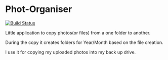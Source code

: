 # Phot-Organiser

[![Build Status](https://dev.azure.com/rain-dogs/Sort%20My%20Photos/_apis/build/status/the-coding-panda.Phot-Organiser?branchName=master)](https://dev.azure.com/rain-dogs/Sort%20My%20Photos/_build/latest?definitionId=7&branchName=master)

Little application to copy photos(or files) from a one folder to another.  

During the copy it creates folders for Year/Month based on the file creation.

I use it for copying my uploaded photos into my back up drive.
